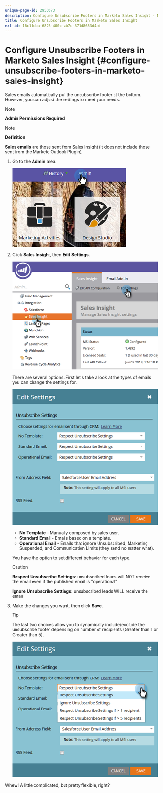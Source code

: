 ```yaml
---
unique-page-id: 2953373
description: Configure Unsubscribe Footers in Marketo Sales Insight - Marketo Docs - Product Documentation
title: Configure Unsubscribe Footers in Marketo Sales Insight
exl-id: 16c1fcba-6826-400c-ab7c-371d8653d4ad
---
```

# Configure Unsubscribe Footers in Marketo Sales Insight {#configure-unsubscribe-footers-in-marketo-sales-insight}

Sales emails automatically put the unsubscribe footer at the bottom. However, you can adjust the settings to meet your needs.

>[!NOTE]
>
>**Admin Permissions Required**

>[!NOTE]
>
>**Definition**
>
>**Sales emails** are those sent from Sales Insight (it does not include those sent from the Marketo Outlook Plugin).

1. Go to the **Admin** area.

   ![](assets/one-1.png)

1. Click **Sales Insight**, then **Edit Settings**.

   ![](assets/two-1.png)

   There are several options. First let's take a look at the types of emails you can change the settings for.

   ![](assets/three-1.png)

    * **No Template** - Manually composed by sales user.
    * **Standard Email** - Emails based on a template.
    * **Operational Email** - Emails that ignore Unsubscribed, Marketing Suspended, and Communication Limits (they send no matter what).

   You have the option to set different behavior for each type.

   >[!CAUTION]
   >
   >**Respect Unsubscribe Settings**: unsubscribed leads will NOT receive the email even if the published email is "operational"
   >
   >**Ignore Unsubscribe Settings**: unsubscribed leads WILL receive the email

1. Make the changes you want, then click **Save**.

   >[!TIP]
   >
   >The last two choices allow you to dynamically include/exclude the unsubscribe footer depending on number of recipients (Greater than 1 or Greater than 5).

   ![](assets/four-1.png)

Whew! A little complicated, but pretty flexible, right?
